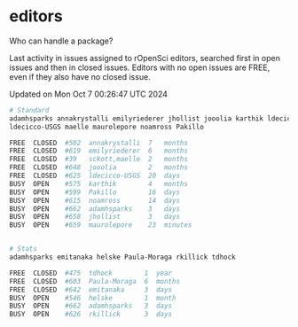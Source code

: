 # editors

Who can handle a package?

Last activity in issues assigned to rOpenSci editors, searched first in open
issues and then in closed issues. Editors with no open issues are FREE, even if
they also have no closed issue.


Updated on Mon Oct 7 00:26:47 UTC 2024

```bash
# Standard
adamhsparks annakrystalli emilyriederer jhollist jooolia karthik ldecicco
ldecicco-USGS maelle maurolepore noamross Pakillo

FREE  CLOSED  #502  annakrystalli  7   months
FREE  CLOSED  #619  emilyriederer  6   months
FREE  CLOSED  #39   sckott,maelle  2   months
FREE  CLOSED  #648  jooolia        2   months
FREE  CLOSED  #625  ldecicco-USGS  20  days
BUSY  OPEN    #575  karthik        4   months
BUSY  OPEN    #599  Pakillo        16  days
BUSY  OPEN    #615  noamross       14  days
BUSY  OPEN    #662  adamhsparks    3   days
BUSY  OPEN    #658  jhollist       3   days
BUSY  OPEN    #659  maurolepore    23  minutes


# Stats
adamhsparks emitanaka helske Paula-Moraga rkillick tdhock

FREE  CLOSED  #475  tdhock        1  year
FREE  CLOSED  #603  Paula-Moraga  6  months
FREE  CLOSED  #642  emitanaka     3  days
BUSY  OPEN    #546  helske        1  month
BUSY  OPEN    #662  adamhsparks   3  days
BUSY  OPEN    #626  rkillick      3  days
```

